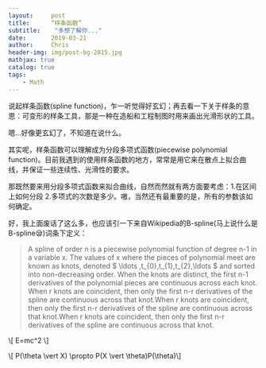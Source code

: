 ```yaml
---
layout:     post
title:      “样条函数”
subtitle:    "多想了解你..."
date:       2019-03-21
author:     Chris
header-img: img/post-bg-2015.jpg
mathjax: true
catalog: true
tags:
    - Math
---
```


说起样条函数(spline function)，乍一听觉得好玄幻；再去看一下关于样条的意思：可变形的样条工具，那是一种在造船和工程制图时用来画出光滑形状的工具。

嗯...好像更玄幻了，不知道在说什么。

其实呢，样条函数可以理解成为分段多项式函数(piecewise polynomial function)。目前我遇到的使用样条函数的地方，常常是用它来在散点上拟合曲线，并保证一些连续性、光滑性的要求。

那既然要来用分段多项式函数来拟合曲线，自然而然就有两方面要考虑：1.在区间上如何分段 2.多项式的次数是多少。嗷，当然还有最重要的是，所有的参数该如何确定。

好，我上面废话了这么多，也应该引一下来自Wikipedia的B-spline(马上说什么是B-spline😪)词条下定义：

> A spline of order n is a piecewise polynomial function of degree n-1 in a variable x. The values of x where the pieces of polynomial meet are known as knots, denoted $ \ldots ,t_{0},t_{1},t_{2},\ldots $ and sorted into non-decreasing order. When the knots are distinct, the first n-1 derivatives of the polynomial pieces are continuous across each knot. When r knots are coincident, then only the first n-r derivatives of the spline are continuous across that knot.When r knots are coincident, then only the first n-r derivatives of the spline are continuous across that knot.When r knots are coincident, then only the first n-r derivatives of the spline are continuous across that knot.


\\[ E=mc^2 \\]

\\[ P(\theta \vert X) \propto P(X \vert \theta)P(\theta)\\]
